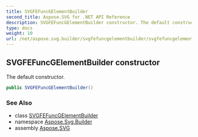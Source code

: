 ```yaml
---
title: SVGFEFuncGElementBuilder
second_title: Aspose.SVG for .NET API Reference
description: SVGFEFuncGElementBuilder constructor. The default constructor
type: docs
weight: 10
url: /net/aspose.svg.builder/svgfefuncgelementbuilder/svgfefuncgelementbuilder/
---
```

## SVGFEFuncGElementBuilder constructor

The default constructor.

```csharp
public SVGFEFuncGElementBuilder()
```

### See Also

* class [SVGFEFuncGElementBuilder](../)
* namespace [Aspose.Svg.Builder](../../../aspose.svg.builder/)
* assembly [Aspose.SVG](../../../)
